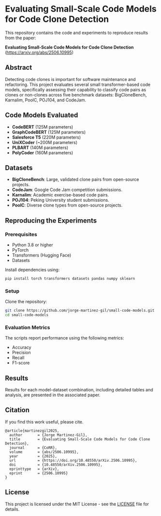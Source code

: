# Evaluating Small-Scale Code Models for Code Clone Detection

This repository contains the code and experiments to reproduce results from the paper:

**Evaluating Small-Scale Code Models for Code Clone Detection** (https://arxiv.org/abs/2506.10995)

## Abstract
Detecting code clones is important for software maintenance and refactoring. This project evaluates several small transformer-based code models, specifically assessing their capability to classify code pairs as clones or non-clones across five benchmark datasets: BigCloneBench, Karnalim, PoolC, POJ104, and CodeJam.

## Code Models Evaluated
- **CodeBERT** (125M parameters)
- **GraphCodeBERT** (125M parameters)
- **Salesforce T5** (220M parameters)
- **UniXCoder** (~200M parameters)
- **PLBART** (140M parameters)
- **PolyCoder** (160M parameters)

## Datasets
- **BigCloneBench**: Large, validated clone pairs from open-source projects.
- **CodeJam**: Google Code Jam competition submissions.
- **Karnalim**: Academic exercise-based code pairs.
- **POJ104**: Peking University student submissions.
- **PoolC**: Diverse clone types from open-source projects.

## Reproducing the Experiments

### Prerequisites
- Python 3.8 or higher
- PyTorch
- Transformers (Hugging Face)
- Datasets

Install dependencies using:
```bash
pip install torch transformers datasets pandas numpy sklearn
```

### Setup
Clone the repository:
```bash
git clone https://github.com/jorge-martinez-gil/small-code-models.git
cd small-code-models
```

### Evaluation Metrics
The scripts report performance using the following metrics:
- Accuracy
- Precision
- Recall
- F1-score

## Results
Results for each model-dataset combination, including detailed tables and analysis, are presented in the associated paper.

## Citation
If you find this work useful, please cite.

```
@article{martinezgil2025,
  author       = {Jorge Martinez-Gil},
  title        = {Evaluating Small-Scale Code Models for Code Clone Detection},
  journal      = {CoRR},
  volume       = {abs/2506.10995},
  year         = {2025},
  url          = {https://doi.org/10.48550/arXiv.2506.10995},
  doi          = {10.48550/arXiv.2506.10995},
  eprinttype   = {arXiv},
  eprint       = {2506.10995}
}
```

## License
This project is licensed under the MIT License - see the [LICENSE](LICENSE) file for details.
